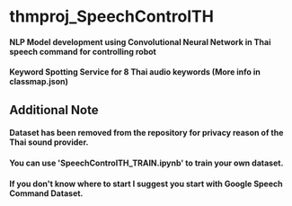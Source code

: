 # thmproj_SpeechControlTH
#### NLP Model development using Convolutional Neural Network in Thai speech command for controlling robot
#### Keyword Spotting Service for 8 Thai audio keywords (More info in classmap.json)

## Additional Note
#### Dataset has been removed from the repository for privacy reason of the Thai sound provider.
#### You can use 'SpeechControlTH_TRAIN.ipynb' to train your own dataset.
#### If you don't know where to start I suggest you start with Google Speech Command Dataset.

